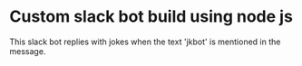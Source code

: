 # Custom slack bot build using node js
This slack bot replies with jokes when the text 'jkbot' is mentioned in the message.
